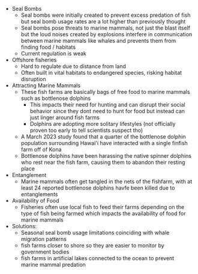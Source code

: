 - Seal Bombs
	- Seal bombs were initially created to prevent excess predation of fish but seal bomb usage rates are a lot higher than previously thought
	- Seal bombs pose threats to marine mammals, not just the blast itself but the loud noises created by explosions interfere in communication between marine mammals like whales and prevents them from finding food / habitats
	- Current regulation is weak
- Offshore fisheries
	- Hard to regulate due to distance from land
	- Often built in vital habitats to endangered species, risking habitat disruption
- Attracting Marine Mammals
	- These fish farms are basically bags of free food to marine mammals such as bottlenose dolphins
		- This impacts their need for hunting and can disrupt their social behavior since they dont need to hunt for food but instead can just linger around fish farms
		- Dolphins are adopting more solitary lifestyles (not officially proven too early to tell scientists suspect tho)
	- A March 2023 study found that a quarter of the bottlenose dolphin population surrounding Hawai'i have interacted with a single finfish farm off of Kona
	- Bottlenose dolphins have been harassing the native spinner dolphins who rest near the fish farm, causing them to abandon their resting place
- Entanglement
	- Marine mammals often get tangled in the nets of the fishfarm, with at least 24 reported bottlenose dolphins havfe been killed due to entanglements
- Availability of Food
	- Fisheries often use local fish to feed their farms depending on the type of fish being farmed which impacts the availability of food for marine mammals
- Solutions:
	- Seasonal seal bomb usage limitations coinciding with whale migration patterns
	- fish farms closer to shore so they are easier to monitor by government bodies
	- fish farms in artificial lakes connected to the ocean to prevent marine mammal predation